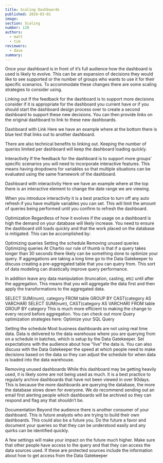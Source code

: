 ```yaml
---
title: Scaling Dashboards
published: 2019-03-01
image:
section: Scaling
number: 120
authors:
  - matt
  - tim
reviewers:
  - dave
summary:
---
```

Once your dashboard is in front of it’s full audience how the dashboard is used is likely to evolve. This can be an expansion of decisions they would like to see supported or the number of groups who wants to use it for their specific scenarios. To accommodate these changes there are some scaling strategies to consider using.

Linking out
If the feedback for the dashboard is to support more decisions consider if it is appropriate for the dashboard you current have or if you should start the dashboard design process over to create a second dashboard to support these new decisions. You can then provide links on the original dashboard to link to these new dashboards.

Dashboard with Link
Here we have an example where at the bottom there is blue text that links out to another dashboard.

There are also technical benefits to linking out. Keeping the number of queries limited per dashboard will keep the dashboard loading quickly.

Interactivity
If the feedback for the dashboard is to support more groups’ specific scenarios you will need to incorporate interactive features. This means having dropdowns for variables so that multiple situations can be evaluated using the same framework of the dashboard.

Dashboard with interactivity
Here we have an example where at the top there is an interactive element to change the date range we are viewing.

When you introduce interactivity it is a best practice to turn off any auto refresh if you have multiple variables you can set. This will limit the amount of queries being performed until you confirm to refresh the dashboard.

Optimization
Regardless of how it evolves if the usage on a dashboard is high the demand on your database will likely increase. You need to ensure the dashboard still loads quickly and that the work placed on the database is mitigated. This can be accomplished by:

Optimizing queries
Setting the schedule
Removing unused queries
Optimizing queries
At Chartio our rule of thumb is that if a query takes longer than 30 seconds there likely can be something done to optimize your query. If aggregations are taking a long time go to the Data Gatekeeper to discuss creating a pre-aggregated table that you can query from. This sort of data modeling can drastically improve query performance.

In addition leave any data manipulation (truncation, casting, etc) until after the aggregation. This means that you will aggregate the data first and then apply the transformations to the aggregated data.

SELECT SUM(num), category
FROM table
GROUP BY CAST(category AS VARCHAR)
SELECT SUM(num), CAST(category AS VARCHAR)
FROM table
GROUP BY category
This is much more efficient to making the change to every record before aggregation. You can check out more Query optimization strategies here: Optimize your SQL Query

Setting the schedule
Most business dashboards are not using real time data. Data is delivered to the data warehouse where you are querying from on a schedule in batches, which is setup by the Data Gatekeeper. Set expectations with the audience about how “live” the data is. You can also discuss with the Data Gatekeeper the speed at which people need to make decisions based on the data so they can adjust the schedule for when data is loaded into the data warehouse.

Removing unused dashboards
While this dashboard may be getting heavily used, it is likely some are not being used as much. It is a best practice to regularly archive dashboards that have not been viewed in over 90days. This is because the more dashboards are querying the database, the more the database slows  down for everyone. We do recommend sending out an email first alerting people which dashboards will be archived so they can respond and flag any that shouldn’t be.

Documentation
Beyond the audience there is another consumer of your dashboard. This is future analysts who are trying to build their own dashboards. This could also be a future you. Do the future a favor and document your queries so that they can be understood easily and any quirks can be identified quickly.

A few settings will make your impact on the future much higher. Make sure that other people have access to the query and that they can access the data sources used. If these are protected sources include the information about how to get access from the Data Gatekeeper
